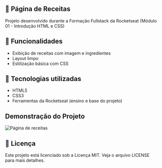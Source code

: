 ## 🍲 Página de Receitas

Projeto desenvolvido durante a Formação Fullstack da Rocketseat (Módulo 01 - Introdução HTML e CSS)

## 🚀 Funcionalidades

- Exibição de receitas com imagem e ingredientes
- Layout limpo
- Estilização básica com CSS

## 🧪 Tecnologias utilizadas
- HTML5
- CSS3
- Ferramentas da Rocketseat (ensino e base do projeto)

## Demonstração do Projeto

![Página de receitas](https://github.com/user-attachments/assets/24768100-7041-4131-99ed-86851df0f981)


## 📄 Licença
Este projeto está licenciado sob a Licença MIT.
Veja o arquivo LICENSE para mais detalhes.
